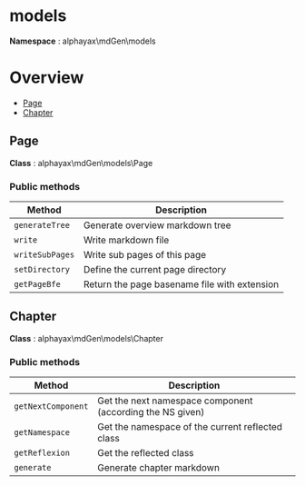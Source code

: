# models

**Namespace**  : alphayax\mdGen\models

# Overview

- [Page](models.md#Page)
- [Chapter](models.md#Chapter)


<a name="Page"></a>
## Page

**Class**  : alphayax\mdGen\models\Page

### Public methods

| Method | Description |
|---|---|
| `generateTree` | Generate overview markdown tree | 
| `write` | Write markdown file | 
| `writeSubPages` | Write sub pages of this page | 
| `setDirectory` | Define the current page directory | 
| `getPageBfe` | Return the page basename file with extension | 

<a name="Chapter"></a>
## Chapter

**Class**  : alphayax\mdGen\models\Chapter

### Public methods

| Method | Description |
|---|---|
| `getNextComponent` | Get the next namespace component (according the NS given) | 
| `getNamespace` | Get the namespace of the current reflected class | 
| `getReflexion` | Get the reflected class | 
| `generate` | Generate chapter markdown | 
